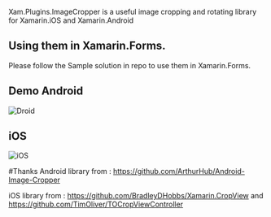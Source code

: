 Xam.Plugins.ImageCropper is a useful image cropping and rotating library for Xamarin.iOS and Xamarin.Android 

## Using them in Xamarin.Forms.
Please follow the Sample solution in repo to use them in Xamarin.Forms.

## Demo Android
![Droid](https://github.com/XAM-Consulting/Xam.Plugins.ImageCropper/blob/master/art/DroidDemo.gif?raw=true)
## iOS
![iOS](https://github.com/XAM-Consulting/Xam.Plugins.ImageCropper/blob/master/art/iOSDemo.gif?raw=true)

#Thanks
Android library from : https://github.com/ArthurHub/Android-Image-Cropper

iOS library from : https://github.com/BradleyDHobbs/Xamarin.CropView and https://github.com/TimOliver/TOCropViewController
